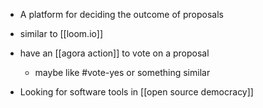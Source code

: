 - A platform for deciding the outcome of proposals
- similar to [[loom.io]]
- have an [[agora action]] to vote on a proposal
	- maybe like #vote-yes or something similar


- Looking for software tools in [[open source democracy]]